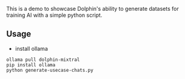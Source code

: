 This is a demo to showcase Dolphin's ability to generate datasets for training AI with a simple python script.

## Usage

- install ollama

```
ollama pull dolphin-mixtral
pip install ollama
python generate-usecase-chats.py
```
